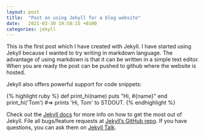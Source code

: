 ```yaml
---
layout: post
title:  "Post on using Jekyll for a blog website"
date:   2021-03-30 19:58:15 +0100
categories: jekyll
---
```

This is the first post which I have created with Jekyll. I have started using Jekyll because I wanted to try writing in markdown language.
The advantage of using markdown is that it can be written in a simple text editor. When you are ready the post can be pushed to github where the website is hosted.

Jekyll also offers powerful support for code snippets:

{% highlight ruby %}
def print_hi(name)
  puts "Hi, #{name}"
end
print_hi('Tom')
#=> prints 'Hi, Tom' to STDOUT.
{% endhighlight %}

Check out the [Jekyll docs][jekyll-docs] for more info on how to get the most out of Jekyll. File all bugs/feature requests at [Jekyll’s GitHub repo][jekyll-gh]. If you have questions, you can ask them on [Jekyll Talk][jekyll-talk].

[jekyll-docs]: https://jekyllrb.com/docs/home
[jekyll-gh]:   https://github.com/jekyll/jekyll
[jekyll-talk]: https://talk.jekyllrb.com/
